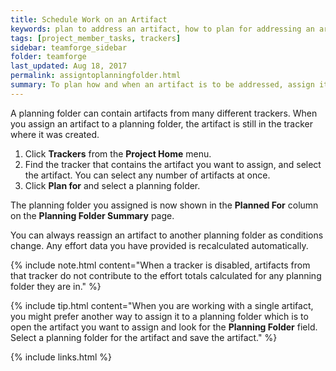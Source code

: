 ```yaml
---
title: Schedule Work on an Artifact
keywords: plan to address an artifact, how to plan for addressing an artifact, planning how and when an artifact is to be addressed
tags: [project_member_tasks, trackers]
sidebar: teamforge_sidebar
folder: teamforge
last_updated: Aug 18, 2017
permalink: assigntoplanningfolder.html
summary: To plan how and when an artifact is to be addressed, assign it to a planning folder.
---
```


A planning folder can contain artifacts from many different trackers. When you assign an artifact to a planning folder, the artifact is still in the tracker where it was created.

1. Click **Trackers** from the **Project Home** menu.
2. Find the tracker that contains the artifact you want to assign, and select the artifact. You can select any number of artifacts at once.
3. Click **Plan for** and select a planning folder.

The planning folder you assigned is now shown in the **Planned For** column on the **Planning Folder Summary** page.

You can always reassign an artifact to another planning folder as conditions change. Any effort data you have provided is recalculated automatically.

{% include note.html content="When a tracker is disabled, artifacts from that tracker do not contribute to the effort totals calculated for any planning folder they are in." %}

{% include tip.html content="When you are working with a single artifact, you might prefer another way to assign it to a planning folder which is to open the artifact you want to assign and look for the **Planning Folder** field. Select a planning folder for the artifact and save the artifact." %}

{% include links.html %}

